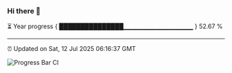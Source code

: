 ### Hi there 👋

⏳ Year progress { ███████████████▁▁▁▁▁▁▁▁▁▁▁▁▁▁▁ } 52.67 %

---

⏰ Updated on Sat, 12 Jul 2025 06:16:37 GMT

![Progress Bar CI](https://github.com/Shyam-Makwana/GitHub-Actions-Demo/workflows/Progress%20Bar%20CI/badge.svg)
